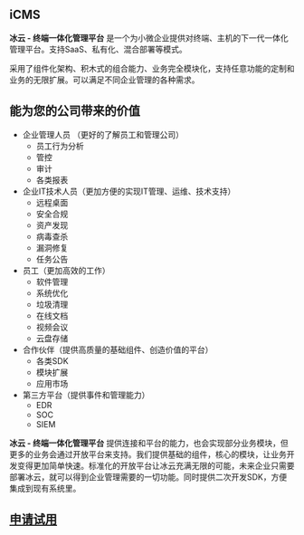 ## iCMS

**冰云 - 终端一体化管理平台** 是一个为小微企业提供对终端、主机的下一代一体化管理平台。支持SaaS、私有化、混合部署等模式。

采用了组件化架构、积木式的组合能力、业务完全模块化，支持任意功能的定制和业务的无限扩展。可以满足不同企业管理的各种需求。

## 能为您的公司带来的价值

-   企业管理人员 （更好的了解员工和管理公司）
    -   员工行为分析
    -   管控
    -   审计
    -   各类报表
-   企业IT技术人员（更加方便的实现IT管理、运维、技术支持）
    -   远程桌面
    -   安全合规
    -   资产发现
    -   病毒查杀
    -   漏洞修复
    -   任务公告
-   员工（更加高效的工作）
    -   软件管理
    -   系统优化
    -   垃圾清理
    -   在线文档
    -   视频会议
    -   云盘存储
-   合作伙伴（提供高质量的基础组件、创造价值的平台）
    -   各类SDK
    -   模块扩展
    -   应用市场
-   第三方平台（提供事件和管理能力）
    -   EDR
    -   SOC
    -   SIEM

**冰云 - 终端一体化管理平台** 提供连接和平台的能力，也会实现部分业务模块，但更多的业务会通过开放平台来支持。我们提供基础的组件，核心的模块，让业务开发变得更加简单快速。标准化的开放平台让冰云充满无限的可能，未来企业只需要部署冰云，就可以得到企业管理需要的一切功能。同时提供二次开发SDK，方便集成到现有系统里。

## [申请试用](https://imonitorsdk.com/icms/trial)

